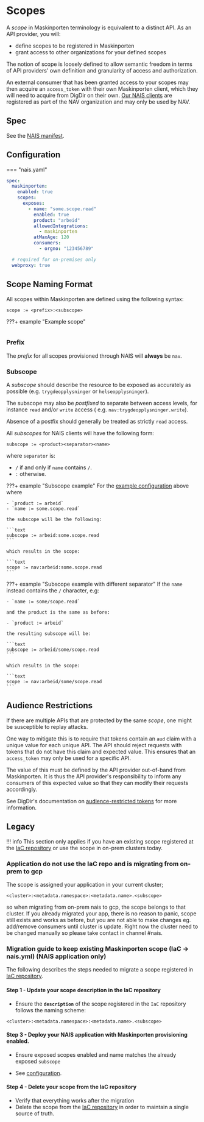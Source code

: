 # Scopes

A _scope_ in Maskinporten terminology is equivalent to a distinct API. As an API provider, you will:

- define scopes to be registered in Maskinporten
- grant access to other organizations for your defined scopes

The notion of scope is loosely defined to allow semantic freedom in terms of API providers' own definition and
granularity of access and authorization.

An external consumer that has been granted access to your scopes may then acquire an `access_token` with their own
Maskinporten client, which they will need to acquire from DigDir on their own.
[Our NAIS clients](client.md) are registered as part of the NAV organization and may only be used by NAV.

## Spec

See the [NAIS manifest](../../../nais-application/application.md#maskinporten).

## Configuration

=== "nais.yaml"

  ```yaml
  spec:
    maskinporten:
      enabled: true
      scopes:
        exposes:
          - name: "some.scope.read"
            enabled: true
            product: "arbeid"
            allowedIntegrations:
              - maskinporten
            atMaxAge: 120
            consumers:
              - orgno: "123456789"

    # required for on-premises only
    webproxy: true
  ```

## Scope Naming Format

All scopes within Maskinporten are defined using the following syntax:

```text
scope := <prefix>:<subscope>
```

???+ example "Example scope"

```text scope := nav:trygdeopplysninger
```

### Prefix

The _prefix_ for all scopes provisioned through NAIS will **always** be `nav`.

### Subscope

A _subscope_ should describe the resource to be exposed as accurately as possible (e.g. `trygdeopplysninger`
or `helseopplysninger`).

The subscope may also be _postfixed_ to separate between access levels, for instance `read` and/or `write` access (
e.g. `nav:trygdeopplysninger.write`).

Absence of a postfix should generally be treated as strictly `read` access.

All _subscopes_ for NAIS clients will have the following form:

```text
subscope := <product><separator><name>
```

where `separator` is:

- `/` if and only if `name` contains `/`.
- `:` otherwise.

???+ example "Subscope example"
For the [example configuration](#configuration) above where

    - `product := arbeid`
    - `name := some.scope.read`

    the subscope will be the following:

    ```text
    subscope := arbeid:some.scope.read
    ```
  
    which results in the scope:

    ```text
    scope := nav:arbeid:some.scope.read
    ```

???+ example "Subscope example with different separator"
If the `name` instead contains the `/` character, e.g:

    - `name := some/scope.read`

    and the product is the same as before:
    
    - `product := arbeid`

    the resulting subscope will be:

    ```text
    subscope := arbeid/some/scope.read
    ```
  
    which results in the scope:

    ```text
    scope := nav:arbeid/some/scope.read
    ```

## Audience Restrictions

If there are multiple APIs that are protected by the same _scope_, one might be susceptible to replay attacks.

One way to mitigate this is to require that tokens contain an `aud` claim with a unique value for each unique API. The
API should reject requests with tokens that do not have this claim and expected value. This ensures that
an `access_token` may only be used for a specific API.

The value of this must be defined by the API provider out-of-band from Maskinporten. It is thus the API provider's
responsibility to inform any consumers of this expected value so that they can modify their requests accordingly.

See DigDir's documentation
on [audience-restricted tokens](https://docs.digdir.no/maskinporten_func_audience_restricted_tokens.html) for more
information.

## Legacy

!!! info This section only applies if you have an existing scope registered at
the [IaC repository](https://github.com/navikt/nav-maskinporten)
or use the scope in on-prem clusters today.

### Application do not use the IaC repo and is migrating from on-prem to gcp

The scope is assigned your application in your current cluster;

```text
<cluster>:<metadata.namespace>:<metadata.name>.<subscope>
```

so when migrating from on-prem nais to gcp, the scope belongs to that cluster. If you already migrated your app, there
is no reason to panic, scope still exists and works as before, but you are not able to make changes eg. add/remove
consumers until cluster is update. Right now the cluster need to be changed manually so please take contact in channel
\#nais.

### Migration guide to keep existing Maskinporten scope (IaC -> nais.yml) (NAIS application only)

The following describes the steps needed to migrate a scope registered
in [IaC repository](https://github.com/navikt/nav-maskinporten/scopes).

#### Step 1 - Update your scope description in the IaC repository

- Ensure the **`description`** of the scope registered in the `IaC` repository follows the naming scheme:

```text
<cluster>:<metadata.namespace>:<metadata.name>.<subscope>
```

#### Step 3 - Deploy your NAIS application with Maskinporten provisioning enabled.

- Ensure exposed scopes enabled and name matches the already exposed `subscope`

- See [configuration](#configuration).

#### Step 4 - Delete your scope from the IaC repository

- Verify that everything works after the migration
- Delete the scope from the [IaC repository](https://github.com/navikt/nav-maskinporten/scopes) in order to maintain a
  single source of truth.